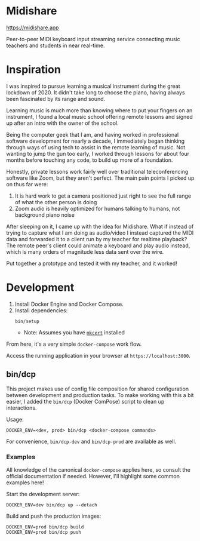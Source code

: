 # Midishare

https://midishare.app

Peer-to-peer MIDI keyboard input streaming service connecting music teachers and students in near real-time.

# Inspiration

I was inspired to pursue learning a musical instrument during the great lockdown of 2020. It didn't take long to choose the piano, having always been fascinated by its range and sound.

Learning music is much more than knowing where to put your fingers on an instrument, I found a local music school offering remote lessons and signed up after an intro with the owner of the school.

Being the computer geek that I am, and having worked in professional software development for nearly a decade, I immediately began thinking through ways of using tech to assist in the remote learning of music. Not wanting to jump the gun too early, I worked through lessons for about four months before touching any code, to build up more of a foundation.

Honestly, private lessons work fairly well over traditional teleconferencing software like Zoom, but they aren't perfect. The main pain points I picked up on thus far were:
1. It is hard work to get a camera positioned just right to see the full range of what the other person is doing
1. Zoom audio is heavily optimized for humans talking to humans, not background piano noise

After sleeping on it, I came up with the idea for Midishare. What if instead of trying to capture what I am doing as audio/video I instead captured the MIDI data and forwarded it to a client run by my teacher for realtime playback? The remote peer's client could animate a keyboard and play audio instead, which is many orders of magnitude less data sent over the wire.

Put together a prototype and tested it with my teacher, and it worked!

# Development

1. Install Docker Engine and Docker Compose.
1. Install dependencies:
    ```
    bin/setup
    ```
   * Note: Assumes you have [`mkcert`](https://mkcert.org/) installed
    
From here, it's a very simple `docker-compose` work flow.

Access the running application in your browser at `https://localhost:3000`.

## bin/dcp

This project makes use of config file composition for shared configuration between development and production tasks. To make working with this a bit easier, I added the `bin/dcp` (Docker ComPose) script to clean up interactions.

Usage:
```
DOCKER_ENV=<dev, prod> bin/dcp <docker-compose commands>
```

For convenience, `bin/dcp-dev` and `bin/dcp-prod` are available as well.

### Examples

All knowledge of the canonical `docker-compose` applies here, so consult the official documentation if needed. However, I'll highlight some common examples here! 

Start the development server:
```
DOCKER_ENV=dev bin/dcp up --detach
```

Build and push the production images:
```
DOCKER_ENV=prod bin/dcp build
DOCKER_ENV=prod bin/dcp push
```
